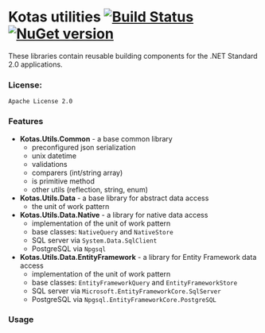 # Kotas utilities [![Build Status](https://travis-ci.org/Marfusios/kotas-utils.svg?branch=master)](https://travis-ci.org/Marfusios/kotas-utils) [![NuGet version](https://badge.fury.io/nu/Kotas.Utils.Common.svg)](https://badge.fury.io/nu/Kotas.Utils.Common)

These libraries contain reusable building components for the .NET Standard 2.0 applications. 

### License: 
    Apache License 2.0

### Features

* **Kotas.Utils.Common** - a base common library
    * preconfigured json serialization
    * unix datetime
    * validations
    * comparers (int/string array)
    * is primitive method
    * other utils (reflection, string, enum)
* **Kotas.Utils.Data** - a base library for abstract data access
    * the unit of work pattern
* **Kotas.Utils.Data.Native** - a library for native data access
    * implementation of the unit of work pattern
    * base classes: `NativeQuery` and `NativeStore`
    * SQL server via `System.Data.SqlClient`
    * PostgreSQL via `Npgsql`
* **Kotas.Utils.Data.EntityFramework** - a library for Entity Framework data access
    * implementation of the unit of work pattern
    * base classes: `EntityFrameworkQuery` and `EntityFrameworkStore`
    * SQL server via `Microsoft.EntityFrameworkCore.SqlServer`
    * PostgreSQL via `Npgsql.EntityFrameworkCore.PostgreSQL`

### Usage

```csharp


```
